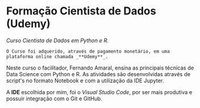 # Formação Cientista de Dados (Udemy)
 _Curso Cientista de Dados em Python e R._

    O Curso foi adquerido, através de pagamento monetário, em uma plataforma online chamada _**Udemy**_.
Neste curso o facilitador, Fernando Amaral, ensina as principais técnicas de Data Science com Python e R. As atividades são desenvolvidas através de script's no formato Notebook e com a utilização da IDE Jupyter.

A **IDE** escolhida por mim, foi o _Visual Studio Code_, por ser mais produtiva e possuir integração com o Git e GitHub.
